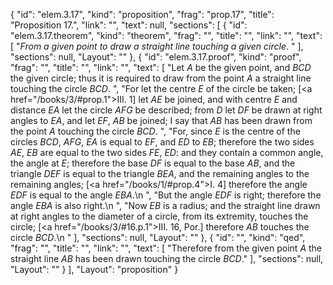 {
  "id": "elem.3.17",
  "kind": "proposition",
  "frag": "prop.17",
  "title": "Proposition 17.",
  "link": "",
  "text": null,
  "sections": [
    {
      "id": "elem.3.17.theorem",
      "kind": "theorem",
      "frag": "",
      "title": "",
      "link": "",
      "text": [
        "<var>From a given point to draw a straight line touching a given circle</var>. "
      ],
      "sections": null,
      "Layout": ""
    },
    {
      "id": "elem.3.17.proof",
      "kind": "proof",
      "frag": "",
      "title": "",
      "link": "",
      "text": [
        "Let <var>A</var> be the given point, and <var>BCD</var> the given circle; thus it is required to draw from the point <var>A</var> a straight line touching the circle <var>BCD</var>. ",
        "For let the centre <var>E</var> of the circle be taken; [<a href=\"/books/3/#prop.1\">III. 1</a>] let <var>AE</var> be joined, and with centre <var>E</var> and distance <var>EA</var> let the circle <var>AFG</var> be described;  from <var>D</var> let <var>DF</var> be drawn at right angles to <var>EA</var>, and let <var>EF</var>, <var>AB</var> be joined; I say that <var>AB</var> has been drawn from the point <var>A</var> touching the circle <var>BCD</var>. ",
        "For, since <var>E</var> is the centre of the circles <var>BCD</var>, <var>AFG</var>, <var>EA</var> is equal to <var>EF</var>, and <var>ED</var> to <var>EB</var>; therefore the two sides <var>AE</var>, <var>EB</var> are equal to the two sides <var>FE</var>, <var>ED</var>: and they contain a common angle, the angle at <var>E</var>; therefore the base <var>DF</var> is equal to the base <var>AB</var>, and the triangle <var>DEF</var> is equal to the triangle <var>BEA</var>, and the remaining angles to the remaining angles; [<a href=\"/books/1/#prop.4\">I. 4</a>] therefore the angle <var>EDF</var> is equal to the angle <var>EBA</var>.\n      ",
        "But the angle <var>EDF</var> is right; therefore the angle <var>EBA</var> is also right.\n      ",
        "Now <var>EB</var> is a radius; and the straight line drawn at right angles to the diameter of a circle, from its extremity, touches the circle; [<a href=\"/books/3/#16.p.1\">III. 16, Por.</a>] therefore <var>AB</var> touches the circle <var>BCD</var>.\n      "
      ],
      "sections": null,
      "Layout": ""
    },
    {
      "id": "",
      "kind": "qed",
      "frag": "",
      "title": "",
      "link": "",
      "text": [
        "Therefore from the given point <var>A</var> the straight line <var>AB</var> has been drawn touching the circle <var>BCD</var>."
      ],
      "sections": null,
      "Layout": ""
    }
  ],
  "Layout": "proposition"
}

